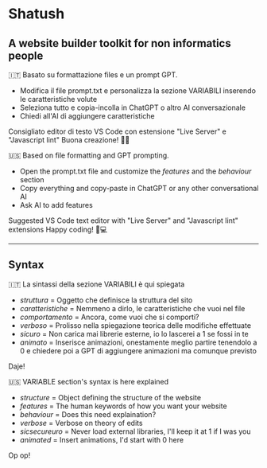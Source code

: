 # Shatush
## A website builder toolkit for non informatics people

🇮🇹
Basato su formattazione files e un prompt GPT.
- Modifica il file prompt.txt e personalizza la sezione VARIABILI inserendo le caratteristiche volute
- Seleziona tutto e copia-incolla in ChatGPT o altro AI conversazionale
- Chiedi all'AI di aggiungere caratteristiche

Consigliato editor di testo VS Code con estensione "Live Server" e "Javascript lint"
Buona creazione! 🔨✨


🇺🇸
Based on file formatting and GPT prompting.
- Open the prompt.txt file and customize the *features* and the *behaviour* section
- Copy everything and copy-paste in ChatGPT or any other conversational AI
- Ask AI to add features

Suggested VS Code text editor with "Live Server" and "Javascript lint" extensions
Happy coding! 🚀💻




_____

## Syntax

🇮🇹
La sintassi della sezione VARIABILI è qui spiegata
- *struttura* =
Oggetto che definisce la struttura del sito
- *caratteristiche* =
Nemmeno a dirlo, le caratteristiche che vuoi nel file
- *comportamento* =
Ancora, come vuoi che si comporti?
- *verboso* =
Prolisso nella spiegazione teorica delle modifiche effettuate
- *sicuro* =
Non carica mai librerie esterne, io lo lascerei a 1 se fossi in te
- *animato* =
Inserisce animazioni, onestamente meglio partire tenendolo a 0 e chiedere poi a GPT di aggiungere animazioni ma comunque previsto

Daje!


🇺🇸
VARIABLE section's syntax is here explained
- *structure* =
Object defining the structure of the website
- *features* =
The human keywords of how you want your website
- *behaviour* =
Does this need explaination?
- *verbose* =
Verbose on theory of edits
- *sicsecureuro* =
Never load external libraries, I'll keep it at 1 if I was you
- *animated* =
Insert animations, I'd start with 0 here

Op op!
